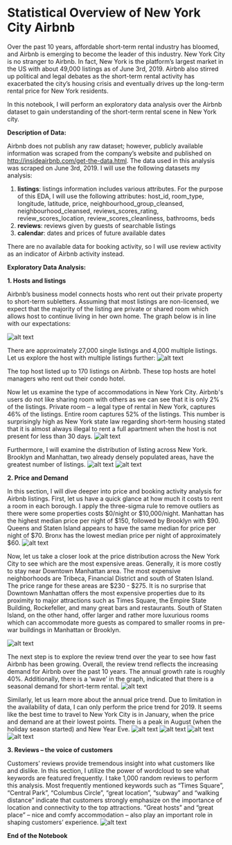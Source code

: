 # Statistical Overview of New York City Airbnb
  Over the past 10 years, affordable short-term rental industry has bloomed, and Airbnb is emerging to become the leader of this industry. New York City is no stranger to Airbnb. In fact, New York is the platform’s largest market in the US with about 49,000 listings as of June 3rd, 2019. Airbnb also stirred up political and legal debates as the short-term rental activity has exacerbated the city’s housing crisis and eventually drives up the long-term rental price for New York residents. 

  In this notebook, I will perform an exploratory data analysis over the Airbnb dataset to gain understanding of the short-term rental scene in New York city.  

**Description of Data:**

  Airbnb does not publish any raw dataset; however, publicly available information was scraped from the company’s website and published on http://insideairbnb.com/get-the-data.html. The data used in this analysis was scraped on June 3rd, 2019. I will use the following datasets my analysis:  
1. **listings**: listings information includes various attributes. For the purpose of this EDA, I will use the following attributes: host_id, room_type, longitude, latitude, price, neighbourhood_group_cleansed, neighbourhood_cleansed, reviews_scores_rating, review_scores_location, review_scores_cleanliness, bathrooms, beds
2. **reviews**: reviews given by guests of searchable listings
3. **calendar**: dates and prices of future available dates  

There are no available data for booking activity, so I will use review activity as an indicator of Airbnb activity instead. 

**Exploratory Data Analysis:**

**1.	Hosts and listings**

  Airbnb’s business model connects hosts who rent out their private property to short-term subletters. Assuming that most listings are non-licensed, we expect that the majority of the listing are private or shared room which allows host to continue living in her own home. The graph below is in line with our expectations:
 
 ![alt text](https://github.com/anhquynhtran/EDA-NYC-Airbnb/blob/master/Listings%20per%20Host.png)

  There are approximately 27,000 single listings and 4,000 multiple listings. Let us explore the host with multiple listings further: 
   ![alt text](https://github.com/anhquynhtran/EDA-NYC-Airbnb/blob/master/Top%20Hosts.png)
   	

  The top host listed up to 170 listings on Airbnb. These top hosts are hotel managers who rent out their condo hotel. 
	 
  Now let us examine the type of accommodations in New York City. Airbnb's users do not like sharing room with others as we can see that it is only 2% of the listings. Private room – a legal type of rental in New York, captures 46% of the listings. Entire room captures 52% of the listings. This number is surprisingly high as New York state law regarding short-term
housing stated that it is almost always illegal to rent a full apartment when the host is not present 
for less than 30 days. 
   ![alt text](https://github.com/anhquynhtran/EDA-NYC-Airbnb/blob/master/Room%20Type.png)
   
  Furthermore, I will examine the distribution of listing across New York. Brooklyn and Manhattan, two already densely populated areas, have the greatest number of listings. 
  ![alt text](https://github.com/anhquynhtran/EDA-NYC-Airbnb/blob/master/Listings%20per%20Borough.png)
   ![alt text](https://github.com/anhquynhtran/EDA-NYC-Airbnb/blob/master/Choropleth%20Map.png)

  **2.	Price and Demand**

In this section, I will dive deeper into price and booking activity analysis for Airbnb listings. First, let us have a quick glance at how much it costs to rent a room in each borough. I apply the three-sigma rule to remove outliers as there were some properties costs $0/night or $10,000/night.  Manhattan has the highest median price per night of $150, followed by Brooklyn with $90. Queens and Staten Island appears to have the same median for price per night of $70. Bronx has the lowest median price per night of approximately $60. 
  ![alt text](https://github.com/anhquynhtran/EDA-NYC-Airbnb/blob/master/Distribution%20of%20Price.png)

   
Now, let us take a closer look at the price distribution across the New York City to see which are the most expensive areas. Generally, it is more costly to stay near Downtown Manhattan area. The most expensive neighborhoods are Tribeca, Financial District and south of Staten Island. The price range for these areas are $230 - $275. It is no surprise that Downtown Manhattan offers the most expensive properties due to its proximity to major attractions such as Times Square, the Empire State Building, Rockefeller, and many great bars and restaurants. South of Staten Island, on the other hand, offer larger and rather more luxurious rooms which can accommodate more guests as compared to smaller rooms in pre-war buildings in Manhattan or Brooklyn. 
  
   ![alt text](https://github.com/anhquynhtran/EDA-NYC-Airbnb/blob/master/Choropleth%20Map%202.png)

  The next step is to explore the review trend over the year to see how fast Airbnb has been growing. Overall, the review trend reflects the increasing demand for Airbnb over the past 10 years. The annual growth rate is roughly 40%. Additionally, there is a ‘wave’ in the graph, indicated that there is a seasonal demand for short-term rental. 
     ![alt text](https://github.com/anhquynhtran/EDA-NYC-Airbnb/blob/master/Demand%20Trend.png)
     

Similarly, let us learn more about the annual price trend. Due to limitation in the availability of data, I can only perform the price trend for 2019. It seems like the best time to travel to New York City is in January, when the price and demand are at their lowest points. There is a peak in August (when the holiday season started) and New Year Eve. 
     ![alt text](https://github.com/anhquynhtran/EDA-NYC-Airbnb/blob/master/Price%20Trend.png)
     ![alt text](https://github.com/anhquynhtran/EDA-NYC-Airbnb/blob/master/Review%20Trend%201.png)
     ![alt text](https://github.com/anhquynhtran/EDA-NYC-Airbnb/blob/master/Review%20Trend%202.png)
     ![alt text](https://github.com/anhquynhtran/EDA-NYC-Airbnb/blob/master/Review%20Trend%203.png)

**3.	Reviews – the voice of customers**

Customers’ reviews provide tremendous insight into what customers like and dislike. In this section, I utilize the power of wordcloud to see what keywords are featured frequently. I take 1,000 random reviews to perform this analysis. Most frequently mentioned keywords such as “Times Square”, “Central Park”, “Columbus Circle”, “great location”, “subway” and “walking distance” indicate that customers strongly emphasize on the importance of location and connectivity to the top attractions. “Great hosts” and “great place” – nice and comfy accommodation – also play an important role in shaping customers’ experience. 
 ![alt text](https://github.com/anhquynhtran/EDA-NYC-Airbnb/blob/master/Word%20Cloud.png)
 
 **End of the Notebook**

  
